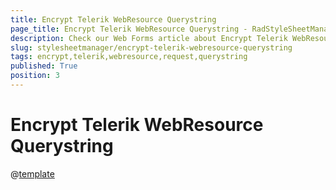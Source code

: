 ```yaml
---
title: Encrypt Telerik WebResource Querystring
page_title: Encrypt Telerik WebResource Querystring - RadStyleSheetManager
description: Check our Web Forms article about Encrypt Telerik WebResource Querystring.
slug: stylesheetmanager/encrypt-telerik-webresource-querystring
tags: encrypt,telerik,webresource,request,querystring
published: True
position: 3
---
```


# Encrypt Telerik WebResource Querystring

@[template](/_templates/common/encrypt-combined-handler.md#encrypt-handler-template)

